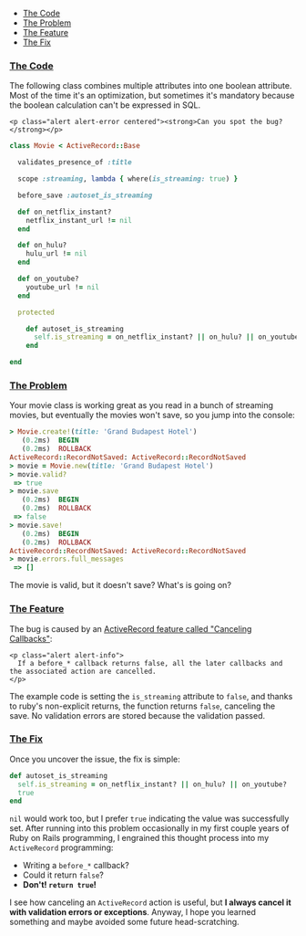 * [The Code](#the-code)
* [The Problem](#the-problem)
* [The Feature](#the-feature)
* [The Fix](#the-fix)

### [The Code](#the-code)

The following class combines multiple attributes into one boolean attribute. Most of the time it's an optimization, but sometimes it's mandatory because the boolean calculation can't be expressed in SQL.

```raw
<p class="alert alert-error centered"><strong>Can you spot the bug?</strong></p>
```

```ruby
class Movie < ActiveRecord::Base

  validates_presence_of :title

  scope :streaming, lambda { where(is_streaming: true) }

  before_save :autoset_is_streaming

  def on_netflix_instant?
    netflix_instant_url != nil
  end

  def on_hulu?
    hulu_url != nil
  end

  def on_youtube?
    youtube_url != nil
  end

  protected

    def autoset_is_streaming
      self.is_streaming = on_netflix_instant? || on_hulu? || on_youtube?
    end

end
```

### [The Problem](#the-problem)

Your movie class is working great as you read in a bunch of streaming movies, but eventually the movies won't save, so you jump into the console:

```ruby
> Movie.create!(title: 'Grand Budapest Hotel')
   (0.2ms)  BEGIN
   (0.2ms)  ROLLBACK
ActiveRecord::RecordNotSaved: ActiveRecord::RecordNotSaved
> movie = Movie.new(title: 'Grand Budapest Hotel')
> movie.valid?
 => true
> movie.save
   (0.2ms)  BEGIN
   (0.2ms)  ROLLBACK
 => false
> movie.save!
   (0.2ms)  BEGIN
   (0.2ms)  ROLLBACK
ActiveRecord::RecordNotSaved: ActiveRecord::RecordNotSaved
> movie.errors.full_messages
 => []
```

The movie is valid, but it doesn't save? What's is going on?

### [The Feature](#the-feature)

The bug is caused by an [ActiveRecord feature called "Canceling Callbacks"](http://api.rubyonrails.org/classes/ActiveRecord/Callbacks.html):

```raw
<p class="alert alert-info">
  If a before_* callback returns false, all the later callbacks and the associated action are cancelled.
</p>
```

The example code is setting the `is_streaming` attribute to `false`, and thanks to ruby's non-explicit returns, the function returns `false`, canceling the save. No validation errors are stored because the validation passed.

### [The Fix](#the-fix)

Once you uncover the issue, the fix is simple:

```ruby
def autoset_is_streaming
  self.is_streaming = on_netflix_instant? || on_hulu? || on_youtube?
  true
end
```

`nil` would work too, but I prefer `true` indicating the value was successfully set. After running into this problem occasionally in my first couple years of Ruby on Rails programming, I engrained this thought process into my `ActiveRecord` programming:

* Writing a `before_*` callback?
* Could it return `false`?
* __Don't! `return true`!__

I see how canceling an `ActiveRecord` action is useful, but __I always cancel it with validation errors or exceptions__. Anyway, I hope you learned something and maybe avoided some future head-scratching.
